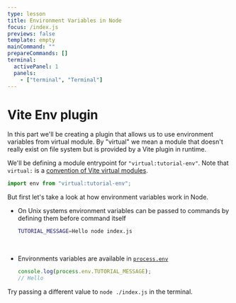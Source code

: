 ```yaml
---
type: lesson
title: Environment Variables in Node
focus: /index.js
previews: false
template: empty
mainCommand: ""
prepareCommands: []
terminal:
  activePanel: 1
  panels:
    - ["terminal", "Terminal"]
---
```


# Vite Env plugin

In this part we'll be creating a plugin that allows us to use environment variables from virtual module.
By "virtual" we mean a module that doesn't really exist on file system but is provided by a Vite plugin in runtime.

We'll be defining a module entrypoint for `"virtual:tutorial-env"`. Note that `virtual:` is a [convention of Vite virtual modules](https://vitejs.dev/guide/api-plugin#virtual-modules-convention).

```ts
import env from "virtual:tutorial-env";
```

But first let's take a look at how environment variables work in Node.

- On Unix systems environment variables can be passed to commands by defining them before command itself

  ```sh
  TUTORIAL_MESSAGE=Hello node index.js
  ```

<br aria-hidden />

- Environments variables are available in [`process.env`](https://nodejs.org/api/process.html#processenv)
  ```js
  console.log(process.env.TUTORIAL_MESSAGE);
  // Hello
  ```

Try passing a different value to `node ./index.js` in the terminal.

